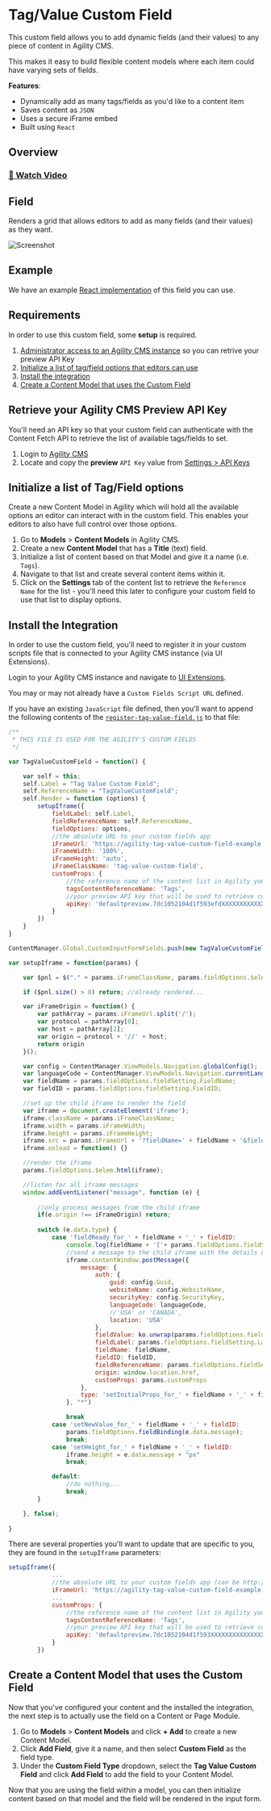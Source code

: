 # Tag/Value Custom Field
This custom field allows you to add dynamic fields (and their values) to any piece of content in Agility CMS. 

This makes it easy to build flexible content models where each item could have varying sets of fields.

**Features**:
- Dynamically add as many tags/fields as you'd like to a content item
- Saves content as `JSON`
- Uses a secure iFrame embed 
- Built using `React`


## Overview
### [🎥 Watch Video](https://github.com/agility/CustomFields/blob/master/tag-value-field/media/tag-value-field.mp4?raw=true)


## Field 
Renders a grid that allows editors to add as many fields (and their values) as they want.

![Screenshot](media/tag-value-field.png)

## Example
We have an example [React implementation](react-field) of this field you can use. 

## Requirements
In order to use this custom field, some **setup** is required.

1. [Administrator access to an Agility CMS instance](#retrieve-your-agility-cms-preview-api-key) so you can retrive your preview API Key
2. [Initialize a list of tag/field options that editors can use](#initialize-a-list-of-tag-field-options)
3. [Install the integration](#install-the-integration)
4. [Create a Content Model that uses the Custom Field](#create-a-content-model-that-uses-the-custom-field)


## Retrieve your Agility CMS Preview API Key
You'll need an API key so that your custom field can authenticate with the Content Fetch API to retrieve the list of available tags/fields to set.
1. Login to [Agility CMS](https://manager.agilitycms.com/)
2. Locate and copy the **preview** `API Key` value from  [Settings > API Keys](https://manager.agilitycms.com/settings/apikeys)

## Initialize a list of Tag/Field options
Create a new Content Model in Agility which will hold all the available options an editor can interact with in the custom field. This enables your editors to also have full control over those options.
1. Go to **Models** > **Content Models** in Agility CMS.
2. Create a new **Content Model** that has a **Title** (text) field.
3. Initialize a list of content based on that Model and give it a name (i.e. `Tags`).
4. Navigate to that list and create several content items within it.
5. Click on the **Settings** tab of the content list to retrieve the `Reference Name` for the list - you'll need this later to configure your custom field to use that list to display options.

## Install the Integration
In order to use the custom field, you'll need to register it in your custom scripts file that is connected to your Agility CMS instance (via UI Extensions).

Login to your Agility CMS instance and navigate to [UI Extensions](https://manager.agilitycms.com/settings/uiextensions).

You may or may not already have a `Custom Fields Script URL`  defined. 

If you have an existing `JavaScript` file defined, then you'll want to append the following contents of the [`register-tag-value-field.js`](react-field/public/register-tag-value-field.js) to that file:

```javascript
/**
 * THIS FILE IS USED FOR THE AGILITY'S CUSTOM FIELDS
 */

var TagValueCustomField = function() {

    var self = this;
    self.Label = "Tag Value Custom Field";
    self.ReferenceName = "TagValueCustomField";
    self.Render = function (options) {
        setupIframe({
            fieldLabel: self.Label,
            fieldReferenceName: self.ReferenceName,
            fieldOptions: options,
            //the absolute URL to your custom fields app
            iFrameUrl: 'https://agility-tag-value-custom-field-example.vercel.app/',
            iFrameWidth: '100%',
            iFrameHeight: 'auto',
            iFrameClassName: 'tag-value-custom-field',
            customProps: {
                //the reference name of the content list in Agility you want to pull as options for the tags
                tagsContentReferenceName: 'Tags',
                //your preview API key that will be used to retrieve content from Agility (https://manager.agilitycms.com/settings/apikeys)
                apiKey: 'defaultpreview.7dc1052104d1f593efdXXXXXXXXXXXXXXXXXXXXXXXXXXX'
            }
        })
    }
}

ContentManager.Global.CustomInputFormFields.push(new TagValueCustomField());

var setupIframe = function(params) {

    var $pnl = $("." + params.iFrameClassName, params.fieldOptions.$elem);

    if ($pnl.size() > 0) return; //already rendered...

    var iFrameOrigin = function() {
        var pathArray = params.iFrameUrl.split('/');
        var protocol = pathArray[0];
        var host = pathArray[2];
        var origin = protocol + '//' + host;
        return origin
    }();

    var config = ContentManager.ViewModels.Navigation.globalConfig();
    var languageCode = ContentManager.ViewModels.Navigation.currentLanguageCode();
    var fieldName = params.fieldOptions.fieldSetting.FieldName;
    var fieldID = params.fieldOptions.fieldSetting.FieldID;

    //set up the child iframe to render the field
    var iframe = document.createElement('iframe');
    iframe.className = params.iFrameClassName;
    iframe.width = params.iFrameWidth;
    iframe.height = params.iFrameHeight;
    iframe.src = params.iFrameUrl + '?fieldName=' + fieldName + '&fieldID=' + fieldID;
    iframe.onload = function() {}

    //render the iframe
    params.fieldOptions.$elem.html(iframe);

    //listen for all iframe messages
    window.addEventListener("message", function (e) {
        
        //only process messages from the child iframe
        if(e.origin !== iFrameOrigin) return;
        
        switch (e.data.type) {
            case 'fieldReady_for_' + fieldName + '_' + fieldID:
                console.log(fieldName + '['+ params.fieldOptions.fieldSetting.Settings.CustomFieldType + '] (from CMS) => Sending auth and fieldValue message');
                //send a message to the child iframe with the details of this field
                iframe.contentWindow.postMessage({
                    message: {
                        auth: {
                            guid: config.Guid,
                            websiteName: config.WebsiteName,
                            securityKey: config.SecurityKey,
                            languageCode: languageCode,
                            //'USA' or 'CANADA',
                            location: 'USA'
                        },
                        fieldValue: ko.unwrap(params.fieldOptions.fieldBinding),
                        fieldLabel: params.fieldOptions.fieldSetting.Label,
                        fieldName: fieldName,
                        fieldID: fieldID,
                        fieldReferenceName: params.fieldOptions.fieldSetting.Settings.CustomFieldType,
                        origin: window.location.href,
                        customProps: params.customProps
                    },
                    type: 'setInitialProps_for_' + fieldName + '_' + fieldID
                }, "*")

                break
            case 'setNewValue_for_' + fieldName + '_' + fieldID:
                params.fieldOptions.fieldBinding(e.data.message);
                break;
            case 'setHeight_for_' + fieldName + '_' + fieldID:
                iframe.height = e.data.message + "px"
                break;

            default:
                //do nothing...
                break;
        }

    }, false);
    
}
```

There are several properties you'll want to update that are specific to you, they are found in the `setupIframe` parameters:
```javascript
setupIframe({
            ...
            //the absolute URL to your custom fields app (can be http://localhost:3000 for local testing)
            iFrameUrl: 'https://agility-tag-value-custom-field-example.vercel.app/',
            ...
            customProps: {
                //the reference name of the content list in Agility you want to pull as options for the tags
                tagsContentReferenceName: 'Tags',
                //your preview API key that will be used to retrieve content from Agility (https://manager.agilitycms.com/settings/apikeys)
                apiKey: 'defaultpreview.7dc1052104d1f593XXXXXXXXXXXXXXXXXXXXXXX'
            }
        })
```

## Create a Content Model that uses the Custom Field
Now that you've configured your content and the installed the integration, the next step is to actually use the field on a Content or Page Module.

1. Go to **Models** > **Content Models** and click **+ Add** to create a new Content Model.
2. Click **Add Field**, give it a name, and then select **Custom Field** as the field type.
3. Under the **Custom Field Type** dropdown, select the **Tag Value Custom Field** and click **Add Field** to add the field to your Content Model.

Now that you are using the field within a model, you can then initialize content based on that model and the field will be rendered in the input form.

